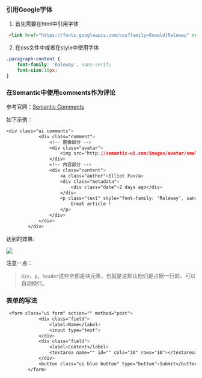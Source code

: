 ### 引用Google字体

1. 首先需要在html中引用字体

```html
 <link href="https://fonts.googleapis.com/css?family=Oswald|Raleway" rel="stylesheet">
```

2. 在css文件中或者在style中使用字体

```css
.paragraph-content {
    font-family: 'Raleway', sans-serif;
    font-size:18px;
}
```



### 在Semantic中使用comments作为评论

参考官网：[Semantic Comments](https://semantic-ui.com/views/comment.html)

如下示例：

```css
<div class="ui comments">
            <div class="comment">
                <!-- 图像部分 -->
                <div class="avatar">
                    <img src="http://semantic-ui.com/images/avatar/small/matt.jpg" alt="" />
                </div>
                <!-- 内容部分 -->
                <div class="content">
                    <a class="author">Elliot Fu</a>
                    <div class="metadata">
                        <div class="date">2 days ago</div>
                    </div>
                    <p class="text" style="font-family: 'Raleway', sans-serif;">
                        Great article !
                    </p>
                </div>
            </div>
        </div>
```

达到的效果:

![](https://ws2.sinaimg.cn/large/006tKfTcly1fpx04rpm24j30g901nmwy.jpg)

注意一点：

> `div`，`p`，`header`这些全部是块元素，也就是说默认他们是占据一行的，可以自动换行。

### 表单的写法

```css
 <form class="ui form" action="" method="post">
            <div class="field">
                <label>Name</label>
                <input type="text">
            </div>
            <div class="field">
                <label>Content</label>
                <textarea name="" id="" cols="30" rows="10"></textarea>
            </div>
            <button class="ui blue button" type="button">Submit</button>
        </form>
```

